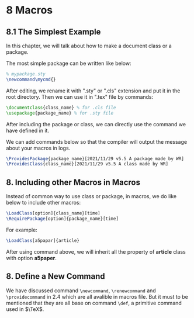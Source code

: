 # 8 Macros

## 8.1 The Simplest Example

In this chapter, we will talk about how to make a document class or a package.

The most simple package can be written like below:

```latex
% mypackage.sty
\newcommand\mycmd{}
```

After editing, we rename it with ".sty" or ".cls" extension and put it in the root directory. Then we can use it in ".tex" file by commands:

```latex
\documentclass{class_name} % for .cls file
\usepackage{package_name} % for .sty file
```

After including the package or class, we can directly use the command we have defined in it.

We can add commands below so that the compiler will output the message about your macros in logs.

```latex
\ProvidesPackage{package_name}[2021/11/29 v5.5 A package made by WR]
\ProvidesClass{class_name}[2021/11/29 v5.5 A class made by WR]
```

## 8. Including other Macros in Macros

Instead of common way to use class or package, in macros, we do like below to include other macros:

```latex
\LoadClass[option]{class_name}[time]
\RequirePackage[option]{package_name}[time]
```

For example:

```latex
\LoadClass[a5papar]{article}
```

After using command above, we will inherit all the property of **article** class with option **a5paper**.

## 8. Define a New Command

We have discussed command `\newcommand`, `\renewcommand` and `\providecommand` in 2.4 which are all avalible in macros file. But it must to be mentioned that they are all base on command `\def`, a primitive command used in $\TeX$.


